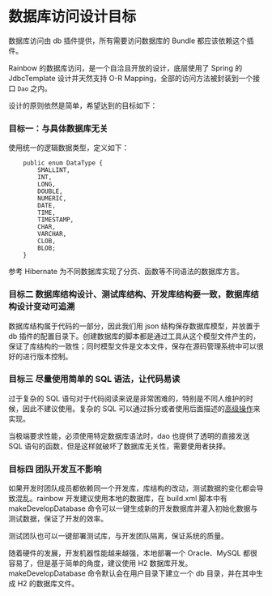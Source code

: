# 数据库访问设计目标

数据库访问由 db 插件提供，所有需要访问数据库的 Bundle 都应该依赖这个插件。

Rainbow 的数据库访问，是一个自洽且开放的设计，底层使用了 Spring 的 JdbcTemplate 设计并天然支持 O-R Mapping，全部的访问方法被封装到一个接口 `Dao` 之内。

设计的原则依然是简单，希望达到的目标如下：

### 目标一：与具体数据库无关

使用统一的逻辑数据类型，定义如下：

```
    public enum DataType {
        SMALLINT,
        INT,
        LONG,
        DOUBLE,
        NUMERIC,
        DATE,
        TIME,
        TIMESTAMP,
        CHAR,
        VARCHAR,
        CLOB,
        BLOB;
    }
```

参考 Hibernate 为不同数据库实现了分页、函数等不同语法的数据库方言。

### 目标二 数据库结构设计、测试库结构、开发库结构要一致，数据库结构设计变动可追溯

数据库结构属于代码的一部分，因此我们用 json 结构保存数据库模型，并放置于 db 插件的配置目录下。创建数据库的脚本都是通过工具从这个模型文件产生的，保证了库结构的一致性；同时模型文件是文本文件，保存在源码管理系统中可以很好的进行版本控制。

### 目标三 尽量使用简单的 SQL 语法，让代码易读

过于复杂的 SQL 语句对于代码阅读来说是非常困难的，特别是不同人维护的时候，因此不建议使用。复杂的 SQL 可以通过拆分或者使用后面描述的[高级操作](DatabaseX.md)来实现。

当极端要求性能，必须使用特定数据库语法时，dao 也提供了透明的直接发送 SQL 语句的函数，但是这样就破坏了数据库无关性，需要使用者抉择。

### 目标四 团队开发互不影响

如果开发时团队成员都依赖同一个开发库，库结构的改动，测试数据的变化都会导致混乱。rainbow 开发建议使用本地的数据库，在 build.xml 脚本中有 makeDevelopDatabase 命令可以一键生成新的开发数据库并灌入初始化数据与测试数据，保证了开发的效率。

测试团队也可以一键部署测试库，与开发团队隔离，保证系统的质量。

随着硬件的发展，开发机器性能越来越强，本地部署一个 Oracle、MySQL 都很容易了，但是基于简单的角度，建议使用 H2 数据库开发。makeDevelopDatabase 命令默认会在用户目录下建立一个 db 目录，并在其中生成 H2 的数据库文件。
